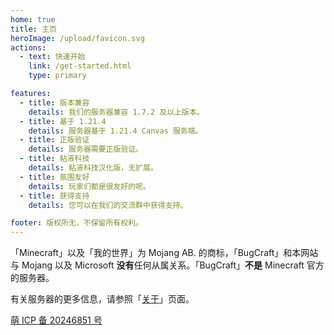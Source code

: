 ```yaml
---
home: true
title: 主页
heroImage: /upload/favicon.svg
actions:
  - text: 快速开始
    link: /get-started.html
    type: primary

features:
  - title: 版本兼容
    details: 我们的服务器兼容 1.7.2 及以上版本。
  - title: 基于 1.21.4
    details: 服务器基于 1.21.4 Canvas 服务端。
  - title: 正版验证
    details: 服务器需要正版验证。
  - title: 粘液科技
    details: 粘液科技汉化版，无扩展。
  - title: 氛围友好
    details: 玩家们都是很友好的呢。
  - title: 获得支持
    details: 您可以在我们的交流群中获得支持。

footer: 版权所无，不保留所有权利。
---
```

「Minecraft」以及「我的世界」为 Mojang AB. 的商标，「BugCraft」和本网站与 Mojang 以及 Microsoft **没有**任何从属关系。「BugCraft」**不是** Minecraft 官方的服务器。

有关服务器的更多信息，请参照「[关于](/about.html)」页面。

[萌 ICP 备 20246851 号](https://icp.gov.moe/?keyword=bugcraft.org)
